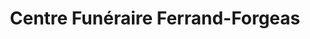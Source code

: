 ---
title: "Centre Funéraire Ferrand-Forgeas"
url: /rodez/centre-funeraire-ferrand-forgeas/
shop: Bestattungen
---